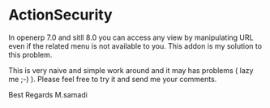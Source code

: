 # ActionSecurity
In openerp 7.0 and sitll 8.0 you can access any view by manipulating URL even if the related menu is not available to you. This addon is my solution to this problem.

This is very naive and simple work around and it may has problems ( lazy me ;-) ). Please feel free to try it and send me your comments. 

Best Regards
M.samadi
